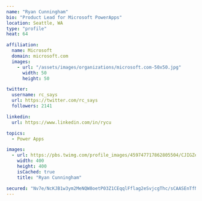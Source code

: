 ```yaml
---
name: "Ryan Cunningham"
bio: "Product Lead for Microsoft PowerApps"
location: Seattle, WA
type: "profile"
heat: 64

affiliation:
  name: Microsoft
  domain: microsoft.com
  images:
    - url: "/assets/images/organizations/microsoft.com-50x50.jpg"
      width: 50
      height: 50

twitter:
  username: rc_says
  url: https://twitter.com/rc_says
  followers: 2141

linkedin:
  url: https://www.linkedin.com/in/rycu

topics:
  - Power Apps

images:
  - url: https://pbs.twimg.com/profile_images/459747717862805504/CJIGZejd_400x400.png
    width: 400
    height: 400
    isCached: true
    title: "Ryan Cunningham"

secured: "Nv7e/NcKJB1w3ym2MeNQW8oetP03Z1CEqqlFflag2eSvjcgThc/sCAASEnTfN8Vmx4f17lENCEK4c2qRAcaOL5zX7Tx4nATGBlgiKRwsXx3bKyoiHaeLSAVtD59Q3M5p+Iqmi4CEQYm7EwVf0l+phs5Qg1WrtHgHbKy5OxOGQHIvJ979IA1Jfh0lScUqoTuKrB6VnnOzQR5n9lpnENjV62KkIOS9f8TVyRL1YjOizsQ9wp/laB/Q2d2qBr8XsXlZr3AX8OaYNGVTDOS+4jd8WpnyX8BwPwLVbcb39yCI6Jzy0KheVtq/l1yhbZdriRREfzmT+ZuhCtY0fBUs6762M4YhgrNQXFVp+h7nH1keDcs9GbsVS5HKZlGUnx6kK3shiCgmwSFNS3Cqpfjj6QefbRPOiziD070NEEjQIpf4sDU=;oeuC2htFgK9zVBoReVa6TA=="
---
```


